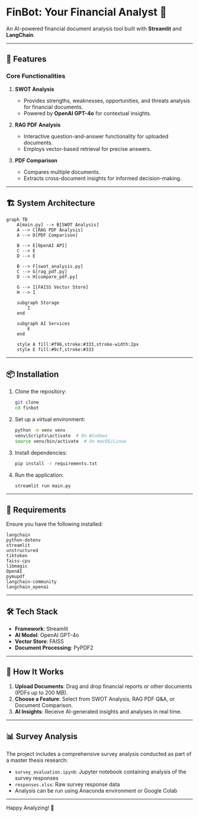 # FinBot: Your Financial Analyst 📄

An AI-powered financial document analysis tool built with **Streamlit** and **LangChain**.

---

## 🚀 Features

### **Core Functionalities**
1. **SWOT Analysis**  
   - Provides strengths, weaknesses, opportunities, and threats analysis for financial documents.
   - Powered by **OpenAI GPT-4o** for contextual insights.
   
2. **RAG PDF Analysis**  
   - Interactive question-and-answer functionality for uploaded documents.
   - Employs vector-based retrieval for precise answers.

3. **PDF Comparison**  
   - Compares multiple documents.
   - Extracts cross-document insights for informed decision-making.

---

## 🏗️ System Architecture

```mermaid
graph TB
    A[main.py] --> B[SWOT Analysis]
    A --> C[RAG PDF Analysis]
    A --> D[PDF Comparison]
    
    B --> E[OpenAI API]
    C --> E
    D --> E
    
    B --> F[swot_analysis.py]
    C --> G[rag_pdf.py]
    D --> H[compare_pdf.py]
    
    G --> I[FAISS Vector Store]
    H --> I
    
    subgraph Storage
        I
    end
    
    subgraph AI Services
        E
    end
    
    style A fill:#f96,stroke:#333,stroke-width:2px
    style E fill:#9cf,stroke:#333
```

---

## 📦 Installation

1. Clone the repository:
   ```bash
   git clone
   cd finbot
   ```
2. Set up a virtual environment:
   ```bash
   python -m venv venv
   venv\Scripts\activate  # On Windows
   source venv/bin/activate  # On macOS/Linux
   ```
3. Install dependencies:
   ```bash
   pip install -r requirements.txt
   ```
4. Run the application:
   ```bash
   streamlit run main.py
   ```

---

## 🔧 Requirements

Ensure you have the following installed:

```text
langchain
python-dotenv
streamlit
unstructured
tiktoken
faiss-cpu
libmagic
OpenAI
pymupdf
langchain-community
langchain_openai 
```

---

## 🛠️ Tech Stack

- **Framework**: Streamlit
- **AI Model**: OpenAI GPT-4o
- **Vector Store**: FAISS
- **Document Processing**: PyPDF2
---

## 🌟 How It Works

1. **Upload Documents**: Drag and drop financial reports or other documents (PDFs up to 200 MB).
2. **Choose a Feature**: Select from SWOT Analysis, RAG PDF Q&A, or Document Comparison.
3. **AI Insights**: Receive AI-generated insights and analyses in real time.

---

## 📊 Survey Analysis

The project includes a comprehensive survey analysis conducted as part of a master thesis research:

- `survey_evaluation.ipynb`: Jupyter notebook containing analysis of the survey responses
- `responses.xlsx`: Raw survey response data
- Analysis can be run using Anaconda environment or Google Colab

---

Happy Analyzing! 🎉
